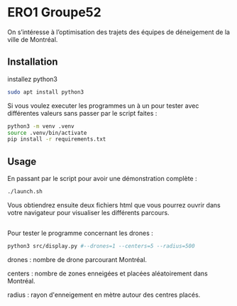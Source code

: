 # ERO1 Groupe52

On s’intéresse à l’optimisation des trajets des équipes de déneigement de la ville de Montréal.

## Installation

installez python3 

```bash
sudo apt install python3
```

Si vous voulez executer les programmes un à un pour tester avec différentes valeurs sans passer par le script faites :

```bash
python3 -m venv .venv
source .venv/bin/activate
pip install -r requirements.txt
```

## Usage

En passant par le script pour avoir une démonstration complète :

```bash
./launch.sh
```
Vous obtiendrez ensuite deux fichiers html que vous pourrez ouvrir dans votre navigateur pour visualiser les différents parcours.

##

Pour tester le programme concernant les drones :

```bash
python3 src/display.py #--drones=1 --centers=5 --radius=500
```

drones : nombre de drone parcourant Montréal.

centers : nombre de zones enneigées et placées aléatoirement dans Montréal.

radius : rayon d'enneigement en mètre autour des centres placés.

